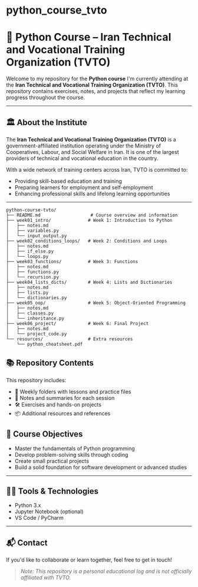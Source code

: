 # python_course_tvto
# 🐍 Python Course – Iran Technical and Vocational Training Organization (TVTO)

Welcome to my repository for the **Python course** I'm currently attending at the **Iran Technical and Vocational Training Organization (TVTO)**. This repository contains exercises, notes, and projects that reflect my learning progress throughout the course.

---

## 🏛️ About the Institute

The **Iran Technical and Vocational Training Organization (TVTO)** is a government-affiliated institution operating under the Ministry of Cooperatives, Labour, and Social Welfare in Iran. It is one of the largest providers of technical and vocational education in the country.

With a wide network of training centers across Iran, TVTO is committed to:
- Providing skill-based education and training  
- Preparing learners for employment and self-employment  
- Enhancing professional skills and lifelong learning opportunities

---

```plaintext
python-course-tvto/
├── README.md                   # Course overview and information
├── week01_intro/              # Week 1: Introduction to Python
│   ├── notes.md
│   ├── variables.py
│   └── input_output.py
├── week02_conditions_loops/   # Week 2: Conditions and Loops
│   ├── notes.md
│   ├── if_else.py
│   └── loops.py
├── week03_functions/          # Week 3: Functions
│   ├── notes.md
│   ├── functions.py
│   └── recursion.py
├── week04_lists_dicts/        # Week 4: Lists and Dictionaries
│   ├── notes.md
│   ├── lists.py
│   └── dictionaries.py
├── week05_oop/                # Week 5: Object-Oriented Programming
│   ├── notes.md
│   ├── classes.py
│   └── inheritance.py
├── week06_project/            # Week 6: Final Project
│   ├── notes.md
│   └── project_code.py
└── resources/                 # Extra resources
    └── python_cheatsheet.pdf
```

## 📚 Repository Contents

This repository includes:
- 📅 Weekly folders with lessons and practice files  
- 🧠 Notes and summaries for each session  
- 🛠️ Exercises and hands-on projects  
- 📦 Additional resources and references



## 🎯 Course Objectives

- Master the fundamentals of Python programming  
- Develop problem-solving skills through coding  
- Create small practical projects  
- Build a solid foundation for software development or advanced studies

---

## 🧑‍💻 Tools & Technologies

- Python 3.x  
- Jupyter Notebook (optional)  
- VS Code / PyCharm  

---

## 📬 Contact

If you'd like to collaborate or learn together, feel free to get in touch!

> _Note: This repository is a personal educational log and is not officially affiliated with TVTO._

